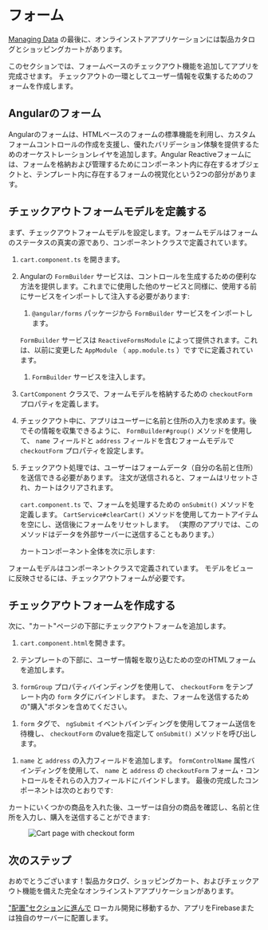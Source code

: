 # フォーム

[Managing Data](start/data "Getting Started: Managing Data") の最後に、オンラインストアアプリケーションには製品カタログとショッピングカートがあります。

このセクションでは、フォームベースのチェックアウト機能を追加してアプリを完成させます。 チェックアウトの一環としてユーザー情報を収集するためのフォームを作成します。

## Angularのフォーム

Angularのフォームは、HTMLベースのフォームの標準機能を利用し、カスタムフォームコントロールの作成を支援し、優れたバリデーション体験を提供するためのオーケストレーションレイヤを追加します。Angular Reactiveフォームには、フォームを格納および管理するためにコンポーネント内に存在するオブジェクトと、テンプレート内に存在するフォームの視覚化という2つの部分があります。

## チェックアウトフォームモデルを定義する

まず、チェックアウトフォームモデルを設定します。フォームモデルはフォームのステータスの真実の源であり、コンポーネントクラスで定義されています。

1. `cart.component.ts` を開きます。

1. Angularの `FormBuilder` サービスは、コントロールを生成するための便利な方法を提供します。これまでに使用した他のサービスと同様に、使用する前にサービスをインポートして注入する必要があります:

    1. `@angular/forms` パッケージから `FormBuilder` サービスをインポートします。

      <code-example header="src/app/cart/cart.component.ts" path="getting-started/src/app/cart/cart.component.ts" region="imports">
      </code-example>

      `FormBuilder` サービスは `ReactiveFormsModule` によって提供されます。これは、以前に変更した `AppModule` （ `app.module.ts` ）ですでに定義されています。

    1. `FormBuilder` サービスを注入します。 

      <code-example header="src/app/cart/cart.component.ts" path="getting-started/src/app/cart/cart.component.ts" region="inject-form-builder">
      </code-example>

1. `CartComponent` クラスで、フォームモデルを格納するための `checkoutForm` プロパティを定義します。

    <code-example header="src/app/cart/cart.component.ts" path="getting-started/src/app/cart/cart.component.ts" region="checkout-form">
    </code-example>

1. チェックアウト中に、アプリはユーザーに名前と住所の入力を求めます。後でその情報を収集できるように、 `FormBuilder#group()` メソッドを使用して、 `name` フィールドと `address` フィールドを含むフォームモデルで `checkoutForm` プロパティを設定します。

    <code-example header="src/app/cart/cart.component.ts" path="getting-started/src/app/cart/cart.component.ts" region="checkout-form-group"></code-example>

1. チェックアウト処理では、ユーザーはフォームデータ（自分の名前と住所）を送信できる必要があります。 注文が送信されると、フォームはリセットされ、カートはクリアされます。

    `cart.component.ts` で、フォームを処理するための `onSubmit()` メソッドを定義します。 `CartService#clearCart()` メソッドを使用してカートアイテムを空にし、送信後にフォームをリセットします。 （実際のアプリでは、このメソッドはデータを外部サーバーに送信することもあります。）

    カートコンポーネント全体を次に示します:

    <code-example header="src/app/cart/cart.component.ts" path="getting-started/src/app/cart/cart.component.ts">
    </code-example>

フォームモデルはコンポーネントクラスで定義されています。 モデルをビューに反映させるには、チェックアウトフォームが必要です。

## チェックアウトフォームを作成する

次に、"カート"ページの下部にチェックアウトフォームを追加します。

1. `cart.component.html`を開きます。

1. テンプレートの下部に、ユーザー情報を取り込むための空のHTMLフォームを追加します。

1. `formGroup` プロパティバインディングを使用して、 `checkoutForm` をテンプレート内の `form` タグにバインドします。 また、フォームを送信するための"購入"ボタンを含めてください。

  <code-example header="src/app/cart/cart.component.html" path="getting-started/src/app/cart/cart.component.3.html" region="checkout-form">
  </code-example>

1. `form` タグで、 `ngSubmit` イベントバインディングを使用してフォーム送信を待機し、 `checkoutForm` のvalueを指定して `onSubmit()` メソッドを呼び出します。

  <code-example path="getting-started/src/app/cart/cart.component.html" region="checkout-form-1">
  </code-example>

1. `name` と `address` の入力フィールドを追加します。 `formControlName` 属性バインディングを使用して、 `name` と `address` の `checkoutForm` フォーム・コントロールをそれらの入力フィールドにバインドします。 最後の完成したコンポーネントは次のとおりです:

  <code-example path="getting-started/src/app/cart/cart.component.html" region="checkout-form-2">
  </code-example>

カートにいくつかの商品を入れた後、ユーザーは自分の商品を確認し、名前と住所を入力し、購入を送信することができます:

<figure>
  <img src='generated/images/guide/start/cart-with-items-and-form.png' alt="Cart page with checkout form">
</figure>


## 次のステップ

おめでとうございます！製品カタログ、ショッピングカート、およびチェックアウト機能を備えた完全なオンラインストアアプリケーションがあります。

["配置"セクションに進んで](start/deployment "Getting Started: Deployment") ローカル開発に移動するか、アプリをFirebaseまたは独自のサーバーに配置します。
